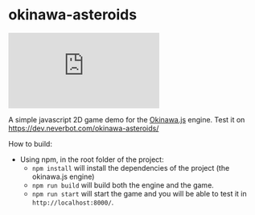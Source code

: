 # okinawa-asteroids

![npm](https://img.shields.io/npm/v/okinawa.js?label=okinawa.js)

A simple javascript 2D game demo for the [Okinawa.js](https://github.com/okinawajs/okinawa.js) engine. Test it on https://dev.neverbot.com/okinawa-asteroids/

How to build:

- Using npm, in the root folder of the project:
  - `npm install` will install the dependencies of the project (the okinawa.js engine)
  - `npm run build` will build both the engine and the game.
  - `npm run start` will start the game and you will be able to test it in `http://localhost:8000/`.
